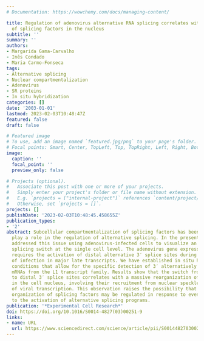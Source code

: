```yaml
---
# Documentation: https://wowchemy.com/docs/managing-content/

title: Regulation of adenovirus alternative RNA splicing correlates with a reorganization
  of splicing factors in the nucleus
subtitle: ''
summary: ''
authors:
- Margarida Gama-Carvalho
- Inês Condado
- Maria Carmo-Fonseca
tags:
- Alternative splicing
- Nuclear compartmentalization
- Adenovirus
- SR proteins
- In situ hybridization
categories: []
date: '2003-01-01'
lastmod: 2023-02-03T10:48:47Z
featured: false
draft: false

# Featured image
# To use, add an image named `featured.jpg/png` to your page's folder.
# Focal points: Smart, Center, TopLeft, Top, TopRight, Left, Right, BottomLeft, Bottom, BottomRight.
image:
  caption: ''
  focal_point: ''
  preview_only: false

# Projects (optional).
#   Associate this post with one or more of your projects.
#   Simply enter your project's folder or file name without extension.
#   E.g. `projects = ["internal-project"]` references `content/project/deep-learning/index.md`.
#   Otherwise, set `projects = []`.
projects: []
publishDate: '2023-02-03T10:48:45.458655Z'
publication_types:
- '2'
abstract: Subcellular compartmentalization of splicing factors has been proposed to
  play a role in the regulation of alternative splicing. In the present work we have
  addressed this issue using adenovirus-infected cells to visualize an alternative
  splicing switch at the single cell level. The adenovirus gene expression program
  requires the activation of distal alternative 3′ splice sites during the late phase
  of infection in major late transcripts. We have established in situ hybridization
  conditions that allow for the specific detection of 3′ alternatively spliced adenoviral
  mRNAs from the L1 transcript family. Results show that the switch from proximal
  to distal 3′ splice sites correlates with a massive reorganization of splicing factors
  in the cell nucleus, involving their recruitment from nuclear speckles to sites
  of viral transcription. This observation raises the possibility that the subnuclear
  organization of splicing factors may be regulated in response to events that lead
  to the activation of alternative splicing programs.
publication: '*Experimental Cell Research*'
doi: https://doi.org/10.1016/S0014-4827(03)00251-9
links:
- name: URL
  url: https://www.sciencedirect.com/science/article/pii/S0014482703002519
---
```

